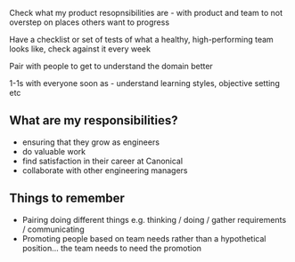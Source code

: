 Check what my product resopnsibilities are - with product and team to not overstep on places others want to progress

Have a checklist or set of tests of what a healthy, high-performing team looks like, check against it every week

Pair with people to get to understand the domain better

1-1s with everyone soon as - understand learning styles, objective setting etc



## What are my responsibilities?

* ensuring that they grow as engineers
* do valuable work
* find satisfaction in their career at Canonical
* collaborate with other engineering managers


## Things to remember

* Pairing doing different things e.g. thinking / doing / gather requirements / communicating
* Promoting people based on team needs rather than a hypothetical position... the team needs to need the promotion
